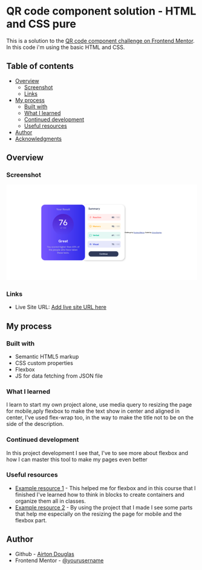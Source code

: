 # QR code component solution - HTML and CSS pure

This is a solution to the [QR code component challenge on Frontend Mentor](https://www.frontendmentor.io/challenges/qr-code-component-iux_sIO_H). In this code i'm using the basic HTML and CSS.

## Table of contents

- [Overview](#overview)
  - [Screenshot](#screenshot)
  - [Links](#links)
- [My process](#my-process)
  - [Built with](#built-with)
  - [What I learned](#what-i-learned)
  - [Continued development](#continued-development)
  - [Useful resources](#useful-resources)
- [Author](#author)
- [Acknowledgments](#acknowledgments)



## Overview

### Screenshot

![](./Screenshot.png)

### Links

- Live Site URL: [Add live site URL here](https://resulst-summary-component.vercel.app/)

## My process

### Built with

- Semantic HTML5 markup
- CSS custom properties
- Flexbox
- JS for data fetching from JSON file

### What I learned

I learn to start my own project alone, use media query to resizing the page for mobile,aply flexbox to make the text show in center and aligned in center, I've used flex-wrap too, in the way to make the title not to be on the side of the description. 


### Continued development

In this project development I see that, I've to see more about flexbox and how I can master this tool to make my pages even better


### Useful resources

- [Example resource 1](https://www.youtube.com/watch?v=G3e-cpL7ofc) - This helped me for flexbox and in this course that I finished I've learned how to think in blocks to create containers and organize them all in classes.
- [Example resource 2](https://github.com/AirtonDoug/YouTubeClone) - By using the project that I made I see some parts that help me especially on the resizing the page for mobile and the flexbox part.



## Author

- Github - [Airton Douglas ](https://github.com/AirtonDoug/)
- Frontend Mentor - [@yourusername](https://www.frontendmentor.io/profile/AirtonDoug)


